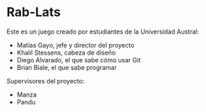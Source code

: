 # Rab-Lats

Este es un juego creado por estudiantes de la Universidad Austral:
* Matías Gayo, jefe y director del proyecto
* Khalil Stessens, cabeza de diseño
* Diego Alvarado, el que sabe cómo usar Git
* Brian Biale, el que sabe programar

Supervisores del proyecto:
* Manza
* Pandu
